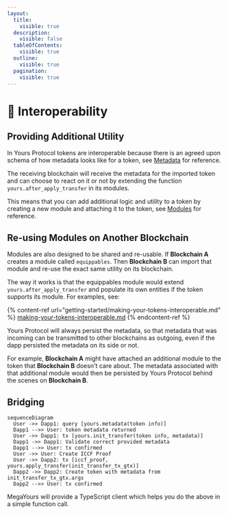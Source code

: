 ```yaml
---
layout:
  title:
    visible: true
  description:
    visible: false
  tableOfContents:
    visible: true
  outline:
    visible: true
  pagination:
    visible: true
---
```


# 🔗 Interoperability

## Providing Additional Utility

In Yours Protocol tokens are interoperable because there is an agreed upon schema of how metadata looks like for a token, see [Metadata](metadata.md) for reference.

The receiving blockchain will receive the metadata for the imported token and can choose to react on it or not by extending the function `yours.after_apply_transfer` in its modules.&#x20;

This means that you can add additional logic and utility to a token by creating a new module and attaching it to the token, see [Modules](modules/attaching-modules.md) for reference.

## Re-using Modules on Another Blockchain

Modules are also designed to be shared and re-usable. If **Blockchain A** creates a module called `equippables`. Then **Blockchain B** can import that module and re-use the exact same utility on its blockchain.

The way it works is that the equippables module would extend `yours.after_apply_transfer` and populate its own entities if the token supports its module. For examples, see:

{% content-ref url="getting-started/making-your-tokens-interoperable.md" %}
[making-your-tokens-interoperable.md](getting-started/making-your-tokens-interoperable.md)
{% endcontent-ref %}

Yours Protocol will always persist the metadata, so that metadata that was incoming can be transmitted to other blockchains as outgoing, even if the dapp persisted the metadata on its side or not.&#x20;

For example, **Blockchain A** might have attached an additional module to the token that **Blockchain B** doesn't care about. The metadata associated with that additional module would then be persisted by Yours Protocol behind the scenes on **Blockchain B**.

## Bridging

```mermaid
sequenceDiagram
  User ->> Dapp1: query [yours.metadata(token info)]
  Dapp1 -->> User: token metadata returned
  User ->> Dapp1: tx [yours.init_transfer(token info, metadata)]
  Dapp1 ->> Dapp1: Validate correct provided metadata
  Dapp1 -->> User: tx confirmed
  User ->> User: Create ICCF Proof
  User ->> Dapp2: tx [iccf_proof, yours.apply_transfer(init_transfer_tx_gtx)]
  Dapp2 ->> Dapp2: Create token with metadata from init_transfer_tx_gtx.args
  Dapp2 -->> User: tx confirmed
```

MegaYours will provide a TypeScript client which helps you do the above in a simple function call.
